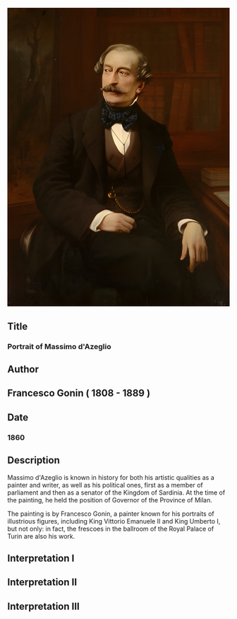 ![Ritratto di Massimo d'Azeglio](../opere/francesco-gonin-ritratto-massimo-d-azeglio.jpg)

## Title
### Portrait of Massimo d'Azeglio


## Author
## Francesco Gonin ( 1808 - 1889 )

## Date
### 1860

## Description

Massimo d'Azeglio is known in history for both his artistic qualities as a painter and writer, as well as his political ones, first as a member of parliament and then as a senator of the Kingdom of Sardinia. At the time of the painting, he held the position of Governor of the Province of Milan.

The painting is by Francesco Gonin, a painter known for his portraits of illustrious figures, including King Vittorio Emanuele II and King Umberto I, but not only: in fact, the frescoes in the ballroom of the Royal Palace of Turin are also his work.

## Interpretation I

## Interpretation II

## Interpretation III